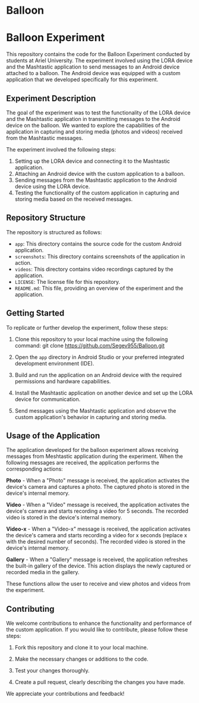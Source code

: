 # Balloon
# Balloon Experiment

This repository contains the code for the Balloon Experiment conducted by students at Ariel University. The experiment involved using the LORA device and the Mashtastic application to send messages to an Android device attached to a balloon. The Android device was equipped with a custom application that we developed specifically for this experiment.

## Experiment Description

The goal of the experiment was to test the functionality of the LORA device and the Mashtastic application in transmitting messages to the Android device on the balloon. We wanted to explore the capabilities of the application in capturing and storing media (photos and videos) received from the Mashtastic messages.

The experiment involved the following steps:
1. Setting up the LORA device and connecting it to the Mashtastic application.
2. Attaching an Android device with the custom application to a balloon.
3. Sending messages from the Mashtastic application to the Android device using the LORA device.
4. Testing the functionality of the custom application in capturing and storing media based on the received messages.

## Repository Structure

The repository is structured as follows:
- `app`: This directory contains the source code for the custom Android application.
- `screenshots`: This directory contains screenshots of the application in action.
- `videos`: This directory contains video recordings captured by the application.
- `LICENSE`: The license file for this repository.
- `README.md`: This file, providing an overview of the experiment and the application.

## Getting Started

To replicate or further develop the experiment, follow these steps:

1. Clone this repository to your local machine using the following command: git clone https://github.com/Segev955/Balloon.git

2. Open the `app` directory in Android Studio or your preferred integrated development environment (IDE).

3. Build and run the application on an Android device with the required permissions and hardware capabilities.

4. Install the Mashtastic application on another device and set up the LORA device for communication.

5. Send messages using the Mashtastic application and observe the custom application's behavior in capturing and storing media.

## Usage of the Application

The application developed for the balloon experiment allows receiving messages from Meshtastic application during the experiment. When the following messages are received, the application performs the corresponding actions:

<b> Photo</b> - When a "Photo" message is received, the application activates the device's camera and captures a photo. The captured photo is stored in the device's internal memory.

<b>Video</b> - When a "Video" message is received, the application activates the device's camera and starts recording a video for 5 seconds. The recorded video is stored in the device's internal memory.

<b>Video-x</b> - When a "Video-x" message is received, the application activates the device's camera and starts recording a video for x seconds (replace x with the desired number of seconds). The recorded video is stored in the device's internal memory.

<b>Gallery</b> - When a "Gallery" message is received, the application refreshes the built-in gallery of the device. This action displays the newly captured or recorded media in the gallery.

These functions allow the user to receive and view photos and videos from the experiment.

## Contributing

We welcome contributions to enhance the functionality and performance of the custom application. If you would like to contribute, please follow these steps:

1. Fork this repository and clone it to your local machine.

2. Make the necessary changes or additions to the code.

3. Test your changes thoroughly.

4. Create a pull request, clearly describing the changes you have made.

We appreciate your contributions and feedback!

